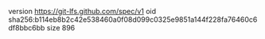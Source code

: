 version https://git-lfs.github.com/spec/v1
oid sha256:b114eb8b2c42e538460a0f08d099c0325e9851a144f228fa76460c6df8bbc6bb
size 896
